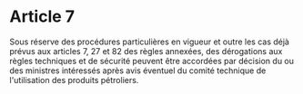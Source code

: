 # Article 7

Sous réserve des procédures particulières en vigueur et outre les cas déjà prévus aux articles 7, 27 et 82 des règles annexées, des dérogations aux règles techniques et de sécurité peuvent être accordées par décision du ou des ministres intéressés après avis éventuel du comité technique de l'utilisation des produits pétroliers.
